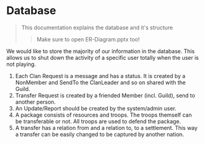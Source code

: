 # Database
> This documentation explains the database and it's structure
> > Make sure to open ER-Diagram.pptx too!

We would like to store the majority of our information in the database. This allows us to shut down the activity of a specific user totally when the user is not playing. 

1. Each Clan Request is a message and has a status. It is created by a NonMember and SendTo the ClanLeader and so on shared with the Guild.
2. Transfer Request is created by a friended Member (incl. Guild), send to another person.
3. An Update/Report should be created by the system/admin user.
4. A package consists of resources and troops. The troops themself can be transferable or not. All troops are used to defend the package.
5. A transfer has a relation from and a relation to, to a settlement. This way a transfer can be easily changed to be captured by another nation.

